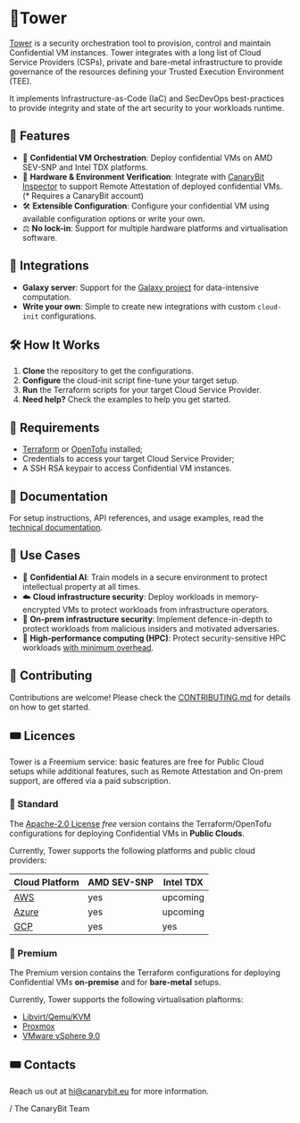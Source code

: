# 🗼Tower  

[Tower](https://www.canarybit.eu/confidential-cloud-tower/) is a security orchestration tool to provision, control and 
maintain Confidential VM instances.
Tower integrates with a long list of Cloud Service Providers (CSPs), private and bare-metal infrastructure to provide 
governance of the resources defining your Trusted Execution Environment (TEE).

It implements Infrastructure-as-Code (IaC) and SecDevOps best-practices to provide integrity and state of the art security to your workloads runtime.

## 🌟 Features
- 🤹 **Confidential VM Orchestration**: Deploy confidential VMs on AMD SEV-SNP and Intel TDX platforms.
- 🔬 **Hardware & Environment Verification**: Integrate with [CanaryBit Inspector](https://www.canarybit.eu/confidential-cloud-inspector/) to support Remote Attestation of deployed confidential VMs. (* Requires a CanaryBit account)
- 🛠 **Extensible Configuration**: Configure your confidential VM using available configuration options or write your own.
- ⚖️ **No lock-in**: Support for multiple hardware platforms and virtualisation software.

## 🧩 Integrations
- **Galaxy server**: Support for the [Galaxy project](https://github.com/galaxyproject) for data-intensive computation.
- **Write your own**: Simple to create new integrations with custom `cloud-init` configurations.
  
## 🛠️ How It Works
1. **Clone** the repository to get the configurations.
2. **Configure** the cloud-init script fine-tune your target setup.
3. **Run** the Terraform scripts for your target Cloud Service Provider.  
4. **Need help?** Check the examples to help you get started.

## 🧱 Requirements
- [Terraform](https://developer.hashicorp.com/terraform) or [OpenTofu](https://opentofu.org/docs/intro/install/) installed;
- Credentials to access your target Cloud Service Provider;
- A SSH RSA keypair to access Confidential VM instances.

## 📖 Documentation
For setup instructions, API references, and usage examples, read the [technical documentation](https://docs.confidentialcloud.io/tower/).

## 🏀 Use Cases
- 🤖 **Confidential AI**: Train models in a secure environment to protect intellectual property at all times.
- ☁️ **Cloud infrastructure security**: Deploy workloads in memory-encrypted VMs to protect workloads from infrastructure operators.
- 🏰 **On-prem infrastructure security**: Implement defence-in-depth to protect workloads from malicious insiders and motivated adversaries.
- 💽 **High-performance computing (HPC)**: Protect security-sensitive HPC workloads 
[with minimum overhead](https://www.canarybit.eu/research-and-technological-leadership/).

## 💪 Contributing
Contributions are welcome! Please check the [CONTRIBUTING.md](CONTRIBUTING.md) for details on how to get started.

## 🎟️ Licences

Tower is a Freemium service: basic features are free for Public Cloud setups while additional features, such as Remote Attestation and On-prem support, are offered via a paid subscription.

### 🔰 Standard
The [Apache-2.0 License](LICENSE) *free* version contains the Terraform/OpenTofu configurations for deploying Confidential VMs in **Public Clouds**.

Currently, Tower supports the following platforms and public cloud providers:

| Cloud Platform          | AMD SEV-SNP | Intel TDX   |
|-------------------------| ----------- |------------ |
| [AWS](/modules/aws)     | yes         | upcoming    |
| [Azure](/modules/azure) | yes         | upcoming    |
| [GCP](/modules/gcp)     | yes         | yes         |

### 💎 Premium
The Premium version contains the Terraform configurations for deploying Confidential VMs **on-premise** and for **bare-metal** setups.

Currently, Tower supports the following virtualisation plaftorms:

- [Libvirt/Qemu/KVM](https://libvirt.org/)
- [Proxmox](https://www.proxmox.com/)
- [VMware vSphere 9.0](https://www.vmware.com/products/cloud-infrastructure/vsphere)


## 🎟️ Contacts
Reach us out at [hi@canarybit.eu](mailto:hi@canarybit.eu) for more information.

/ The CanaryBit Team